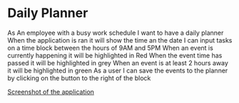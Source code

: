 # Daily Planner

As An employee with a busy work schedule I want to have a daily planner 
When the application is ran it will show the time an the date
I can input tasks on a time block between the hours of 9AM and 5PM
When an event is currently happening it will be highlighted in Red
When the event time has passed it will be highlighted in grey
When an event is at least 2 hours away it will be highlighted in green
As a user I can save the events to the planner by clicking on the button to the right of the block


[Screenshot of the application](./assets/images/Screenshot%202023-11-07%20142158.png)
